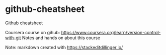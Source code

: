 # github-cheatsheet
Github cheatsheet

Coursera course on gihub: https://www.coursera.org/learn/version-control-with-git
Notes and hands on about this course

Note: markdown created with https://stackeditdillinger.io/
<!--stackedit_data:
eyJoaXN0b3J5IjpbLTEyNzY1MDAxOTNdfQ==
-->